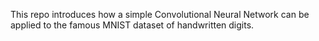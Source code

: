 This repo introduces how a simple Convolutional Neural Network can be applied to the famous MNIST dataset of handwritten digits.
